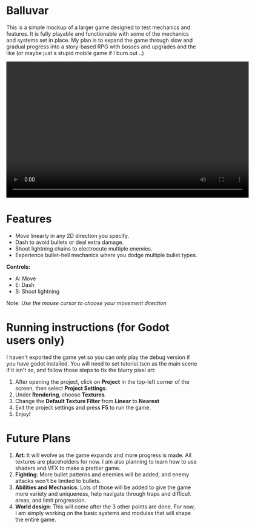 # Balluvar
This is a simple mockup of a larger game designed to test mechanics and features. It is fully playable and functionable with some of the mechanics and systems set in place. My plan is to expand the game through slow and gradual progress into a story-based RPG with bosses and upgrades and the like (or maybe just a stupid mobile game if I burn out ..)

<video width="640" height="360" controls>
    <source src="BalluvarDemo.mp4" type="video/mp4">
</video>

# Features
- Move linearly in any 2D direction you specify.
- Dash to avoid bullets or deal extra damage.
- Shoot lightning chains to electrocute multiple enemies.
- Experience bullet-hell mechanics where you dodge multiple bullet types.

**Controls:**
- A: Move
- E: Dash
- S: Shoot lightning

Note: *Use the mouse cursor to choose your movement direction*

# Running instructions (for Godot users only)
I haven't exported the game yet so you can only play the debug version if you have godot installed. You will need to set tutorial.tscn as the main scene if it isn't so, and follow those steps to fix the blurry pixel art:

1) After opening the project, click on **Project** in the top-left corner of the screen, then select **Project Settings**.
2) Under **Rendering**, choose **Textures**.
3) Change the **Default Texture Filter** from **Linear** to **Nearest**
4) Exit the project settings and press **F5** to run the game.
5) Enjoy!

# Future Plans
1) **Art**: It will evolve as the game expands and more progress is made. All textures are placeholders for now. I am also planning to learn how to use shaders and VFX to make a prettier game.
2) **Fighting**: More bullet patterns and enemies will be added, and enemy attacks won't be limited to bullets.
3) **Abilities and Mechanics**: Lots of those will be added to give the game more variety and uniqueness, help navigate through traps and difficult areas, and limit progression. 
4) **World design**: This will come after the 3 other points are done. For now, I am simply working on the basic systems and modules that will shape the entire game.
